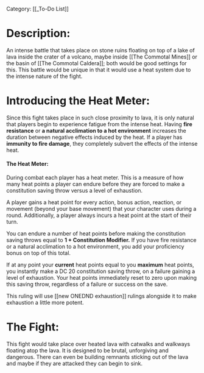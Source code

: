 Category: [[_To-Do List]]

# Description:
An intense battle that takes place on stone ruins floating on top of a lake of lava inside the crater of a volcano, maybe inside [[The Commotal Mines]] or the basin of [[The Commotal Caldera]]; both would be good settings for this. This battle would be unique in that it would use a heat system due to the intense nature of the fight.
# Introducing the Heat Meter:
Since this fight takes place in such close proximity to lava, it is only natural that players begin to experience fatigue from the intense heat. Having **fire resistance** or **a natural acclimation to a hot environment** increases the duration between negative effects induced by the heat. If a player has **immunity to fire damage**, they completely subvert the effects of the intense heat.
#### The Heat Meter:
During combat each player has a heat meter. This is a measure of how many heat points a player can endure before they are forced to make a constitution saving throw versus a level of exhaustion. 

A player gains a heat point for every action, bonus action, reaction, or movement (beyond your base movement) that your character uses during a round. Additionally, a player always incurs a heat point at the start of their turn.

You can endure a number of heat points before making the constitution saving throws equal to **1 + Constitution Modifier.** If you have fire resistance or a natural acclimation to a hot environment, you add your proficiency bonus on top of this total. 

If at any point your **current** heat points equal to you **maximum** heat points, you instantly make a DC 20 constitution saving throw, on a failure gaining a level of exhaustion. Your heat points immediately reset to zero upon making this saving throw, regardless of a failure or success on the save. 

This ruling will use [[new ONEDND exhaustion]] rulings alongside it to make exhaustion a little more potent. 

# The Fight:
This fight would take place over heated lava with catwalks and walkways floating atop the lava. It is designed to be brutal, unforgiving and dangerous. There can even be building remnants sticking out of the lava and maybe if they are attacked they can begin to sink. 